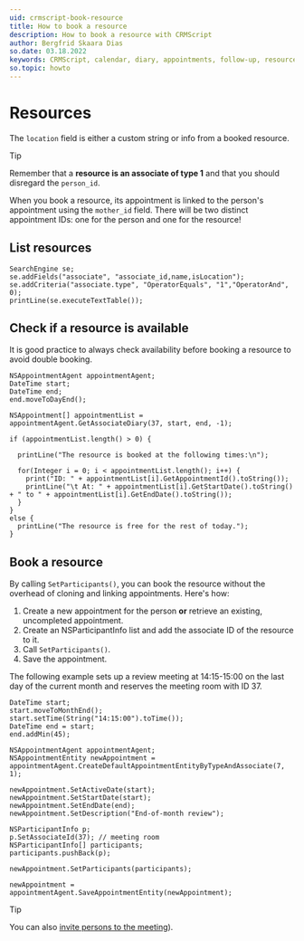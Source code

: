 ```yaml
---
uid: crmscript-book-resource
title: How to book a resource
description: How to book a resource with CRMScript
author: Bergfrid Skaara Dias
so.date: 03.18.2022
keywords: CRMScript, calendar, diary, appointments, follow-up, resource, location
so.topic: howto
---
```


# Resources

The `location` field is either a custom string or info from a booked resource.

> [!TIP]
> Remember that a **resource is an associate of type 1** and that you should disregard the `person_id`.

When you book a resource, its appointment is linked to the person's appointment using the `mother_id` field. There will be two distinct appointment IDs: one for the person and one for the resource!

## List resources

```crmscript!
SearchEngine se;
se.addFields("associate", "associate_id,name,isLocation");
se.addCriteria("associate.type", "OperatorEquals", "1","OperatorAnd", 0);
printLine(se.executeTextTable());
```

## Check if a resource is available

It is good practice to always check availability before booking a resource to avoid double booking.

```crmscript!
NSAppointmentAgent appointmentAgent;
DateTime start;
DateTime end;
end.moveToDayEnd();

NSAppointment[] appointmentList = appointmentAgent.GetAssociateDiary(37, start, end, -1);

if (appointmentList.length() > 0) {

  printLine("The resource is booked at the following times:\n");

  for(Integer i = 0; i < appointmentList.length(); i++) {
    print("ID: " + appointmentList[i].GetAppointmentId().toString());
    printLine("\t At: " + appointmentList[i].GetStartDate().toString() + " to " + appointmentList[i].GetEndDate().toString());
  }
}
else {
  printLine("The resource is free for the rest of today.");
}
```

## Book a resource

By calling `SetParticipants()`, you can book the resource without the overhead of cloning and linking appointments. Here's how:

1. Create a new appointment for the person **or** retrieve an existing, uncompleted appointment.
2. Create an NSParticipantInfo list and add the associate ID of the resource to it.
3. Call `SetParticipants()`.
4. Save the appointment.

The following example sets up a review meeting at 14:15-15:00 on the last day of the current month and reserves the meeting room with ID 37.

```crmscript
DateTime start;
start.moveToMonthEnd();
start.setTime(String("14:15:00").toTime());
DateTime end = start;
end.addMin(45);

NSAppointmentAgent appointmentAgent;
NSAppointmentEntity newAppointment = appointmentAgent.CreateDefaultAppointmentEntityByTypeAndAssociate(7, 1);

newAppointment.SetActiveDate(start);
newAppointment.SetStartDate(start);
newAppointment.SetEndDate(end);
newAppointment.SetDescription("End-of-month review");

NSParticipantInfo p;
p.SetAssociateId(37); // meeting room
NSParticipantInfo[] participants;
participants.pushBack(p);

newAppointment.SetParticipants(participants);

newAppointment = appointmentAgent.SaveAppointmentEntity(newAppointment);
```

> [!TIP]
> You can also [invite persons to the meeting][3]).

<!-- Referenced links -->
[3]: invitations.md
